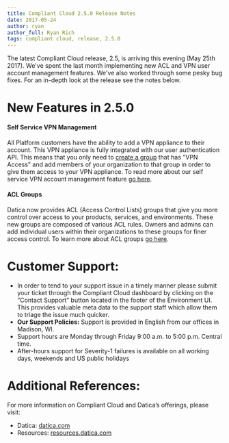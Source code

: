```yaml
---
title: Compliant Cloud 2.5.0 Release Notes
date: 2017-05-24
author: ryan
author_full: Ryan Rich
tags: compliant cloud, release, 2.5.0
---
```

The latest Compliant Cloud release, 2.5, is arriving this evening (May 25th 2017). We've spent the last month implementing new ACL and VPN user account management features. We've also worked through some pesky bug fixes. For an in-depth look at the release see the notes below.

# New Features in 2.5.0

#### Self Service VPN Management
All Platform customers have the ability to add a VPN appliance to their account. This VPN appliance is fully integrated with our user authentication API. This means that you only need to [create a group](//resources.datica.com/compliant-cloud/articles/concepts/organizations/#creating-and-deleting-groups) that has "VPN Access" and add members of your organization to that group in order to give them access to your VPN appliance. To read more about our self service VPN account management feature [go here](//resources.datica.com/compliant-cloud/articles/vpn-user-management/).

#### ACL Groups
Datica now provides ACL (Access Control Lists) groups that give you more control over access to your products, services, and environments. These new groups are composed of various ACL rules. Owners and admins can add individual users within their organizations to these groups for finer access control. To learn more about ACL groups [go here](//resources.datica.com/compliant-cloud/articles/concepts/acl-groups/).

# Customer Support:
- In order to tend to your support issue in a timely manner please submit your ticket through the Compliant Cloud dashboard by clicking on the “Contact Support” button located in the footer of the Environment UI. This provides valuable meta data to the support staff which allow them to triage the issue much quicker.
- **Our Support Policies:** Support is provided in English from our offices in Madison, WI.
- Support hours are Monday through Friday 9:00 a.m. to 5:00 p.m. Central time.
- After-hours support for Severity-1 failures is available on all working days, weekends and US public holidays

# Additional References:
For more information on Compliant Cloud and Datica’s offerings, please visit:

- Datica: [datica.com](//datica.com)
- Resources: [resources.datica.com](//resources.datica.com)
